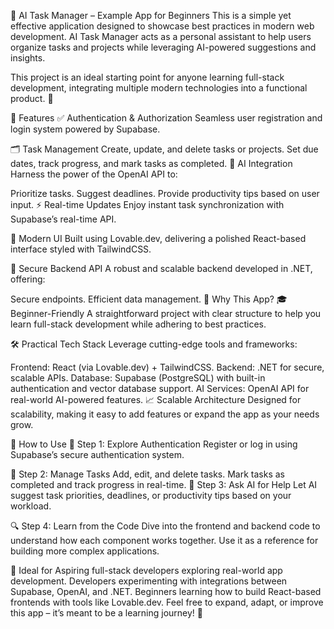 🌟 AI Task Manager – Example App for Beginners
This is a simple yet effective application designed to showcase best practices in modern web development.
AI Task Manager acts as a personal assistant to help users organize tasks and projects while leveraging AI-powered suggestions and insights.

This project is an ideal starting point for anyone learning full-stack development, integrating multiple modern technologies into a functional product. 🚀

🔑 Features
✅ Authentication & Authorization
Seamless user registration and login system powered by Supabase.

🗂️ Task Management
Create, update, and delete tasks or projects.
Set due dates, track progress, and mark tasks as completed.
🤖 AI Integration
Harness the power of the OpenAI API to:

Prioritize tasks.
Suggest deadlines.
Provide productivity tips based on user input.
⚡ Real-time Updates
Enjoy instant task synchronization with Supabase’s real-time API.

🎨 Modern UI
Built using Lovable.dev, delivering a polished React-based interface styled with TailwindCSS.

🔗 Secure Backend API
A robust and scalable backend developed in .NET, offering:

Secure endpoints.
Efficient data management.
🤔 Why This App?
🎓 Beginner-Friendly
A straightforward project with clear structure to help you learn full-stack development while adhering to best practices.

🛠️ Practical Tech Stack
Leverage cutting-edge tools and frameworks:

Frontend: React (via Lovable.dev) + TailwindCSS.
Backend: .NET for secure, scalable APIs.
Database: Supabase (PostgreSQL) with built-in authentication and vector database support.
AI Services: OpenAI API for real-world AI-powered features.
📈 Scalable Architecture
Designed for scalability, making it easy to add features or expand the app as your needs grow.

🚀 How to Use
🔐 Step 1: Explore Authentication
Register or log in using Supabase’s secure authentication system.

📝 Step 2: Manage Tasks
Add, edit, and delete tasks.
Mark tasks as completed and track progress in real-time.
🤖 Step 3: Ask AI for Help
Let AI suggest task priorities, deadlines, or productivity tips based on your workload.

🔍 Step 4: Learn from the Code
Dive into the frontend and backend code to understand how each component works together.
Use it as a reference for building more complex applications.

🎯 Ideal for
Aspiring full-stack developers exploring real-world app development.
Developers experimenting with integrations between Supabase, OpenAI, and .NET.
Beginners learning how to build React-based frontends with tools like Lovable.dev.
Feel free to expand, adapt, or improve this app – it’s meant to be a learning journey! 🎉
